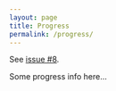 ```yaml
---
layout: page
title: Progress
permalink: /progress/
---
```


See [issue #8](https://github.com/comp204p-team35/website/issues/8).

Some progress info here...
